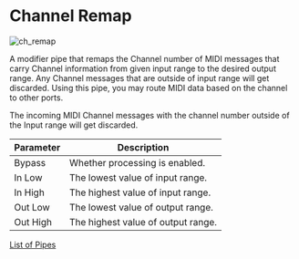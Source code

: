 # Channel Remap

![ch_remap](https://blokas.io/images/midihub/pipes/ch_remap.svg)

A modifier pipe that remaps the Channel number of MIDI messages that carry Channel information from given input range to the desired output range.
Any Channel messages that are outside of input range will get discarded. Using this pipe, you may route MIDI data based on the channel to other ports.

The incoming MIDI Channel messages with the channel number outside of the Input range will get discarded.

| Parameter              | Description                        |
| ---------------------- | ---------------------------------- |
| Bypass                 | Whether processing is enabled.     |
| In Low                 | The lowest value of input range.   |
| In High                | The highest value of input range.  |
| Out Low                | The lowest value of output range.  |
| Out High               | The highest value of output range. |

<span class="blokas-web-hide">

[List of Pipes](quick-links.md#the-list-of-pipes)

</span>